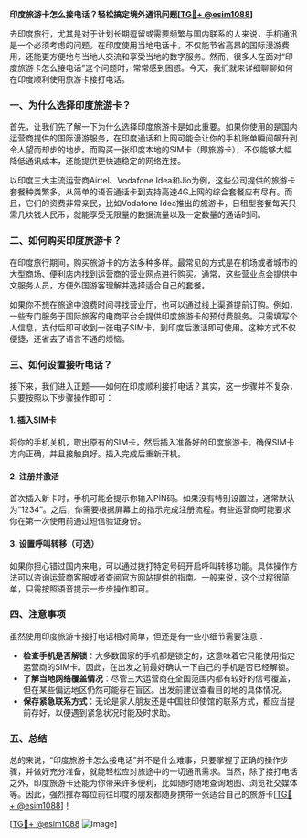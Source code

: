 **印度旅游卡怎么接电话？轻松搞定境外通讯问题[[TG💪+ @esim1088](https://t.me/s/esim1088)]**

去印度旅行，尤其是对于计划长期逗留或需要频繁与国内联系的人来说，手机通讯是一个必须考虑的问题。在印度使用当地电话卡，不仅能节省高昂的国际漫游费用，还能更方便地与当地人交流和享受当地的数字服务。然而，很多人在面对“印度旅游卡怎么接电话”这个问题时，常常感到困惑。今天，我们就来详细聊聊如何在印度顺利使用旅游卡接打电话。

### 一、为什么选择印度旅游卡？

首先，让我们先了解一下为什么选择印度旅游卡是如此重要。如果你使用的是国内运营商提供的国际漫游服务，在印度通话和上网可能会让你的手机账单瞬间飙升到令人望而却步的地步。而购买一张印度本地的SIM卡（即旅游卡），不仅能够大幅降低通讯成本，还能提供更快速稳定的网络连接。

以印度三大主流运营商Airtel、Vodafone Idea和Jio为例，这些公司提供的旅游卡套餐种类繁多，从简单的语音通话卡到支持高速4G上网的综合套餐应有尽有。而且，它们的资费非常亲民，比如Vodafone Idea推出的旅游卡，日租型套餐每天只需几块钱人民币，就能享受无限量的数据流量以及一定数量的通话时间。

### 二、如何购买印度旅游卡？

在印度旅行期间，购买旅游卡的方法多种多样。最常见的方式是在机场或者城市的大型商场、便利店内找到运营商的营业网点进行购买。通常，这些营业点会提供中文服务人员，方便外国游客理解并选择适合自己的套餐。

如果你不想在旅途中浪费时间寻找营业厅，也可以通过线上渠道提前订购。例如，一些专门服务于国际旅客的电商平台会提供印度旅游卡的预付费服务。只需填写个人信息，支付后即可收到一张电子SIM卡，到印度后激活即可使用。这种方式不仅便捷，还省去了语言不通的烦恼。

### 三、如何设置接听电话？

接下来，我们进入正题——如何在印度顺利接打电话？其实，这一步骤并不复杂，只要按照以下步骤操作即可：

#### 1. 插入SIM卡

将你的手机关机，取出原有的SIM卡，然后插入准备好的印度旅游卡。确保SIM卡方向正确，并且接触良好。插入完成后重新开机。

#### 2. 注册并激活

首次插入新卡时，手机可能会提示你输入PIN码。如果没有特别设置过，通常默认为“1234”。之后，你需要根据屏幕上的指示完成注册流程。有些运营商可能要求你在第一次使用前通过短信验证身份。

#### 3. 设置呼叫转移（可选）

如果你担心错过国内来电，可以通过拨打特定号码开启呼叫转移功能。具体操作方法可以咨询运营商客服或者查阅官方网站提供的指南。一般来说，这个过程很简单，只需按照语音提示一步步操作即可。

### 四、注意事项

虽然使用印度旅游卡接打电话相对简单，但还是有一些小细节需要注意：

- **检查手机是否解锁**：大多数国家的手机都是锁定的，这意味着它只能使用指定运营商的SIM卡。因此，在出发之前最好确认一下自己的手机是否已经解锁。
- **了解当地网络覆盖情况**：尽管三大运营商在全国范围内都有较好的信号覆盖，但在某些偏远地区仍然可能存在盲区。出发前建议查看目的地的具体情况。
- **保存紧急联系方式**：无论是家人朋友还是中国驻印使馆的联系方式，都应当提前存好，以便遇到紧急状况时能及时求助。

### 五、总结

总的来说，“印度旅游卡怎么接电话”并不是什么难事，只要掌握了正确的操作步骤，并做好充分准备，就能轻松应对旅途中的一切通讯需求。当然，除了接打电话之外，印度旅游卡还能为你带来许多便利，比如随时随地查询地图、浏览社交媒体等。因此，强烈推荐每位前往印度的朋友都随身携带一张适合自己的旅游卡[[TG💪+ @esim1088](https://t.me/s/esim1088)]！

[[TG💪+ @esim1088](https://t.me/s/esim1088) ![Image](https://i.postimg.cc/4NQfJmqS/Snipaste-2025-05-13-00-14-12.png)]